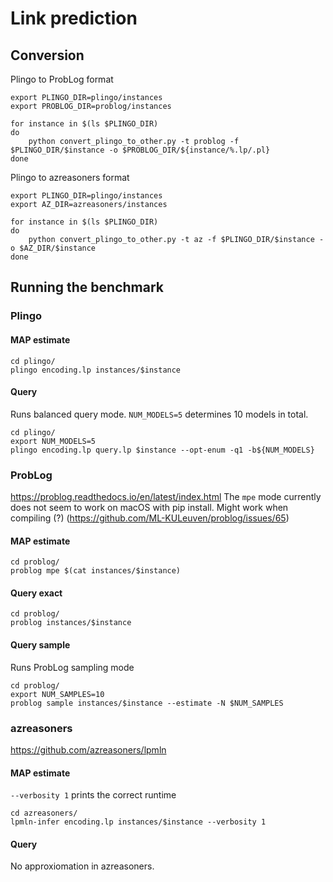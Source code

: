 # Link prediction

## Conversion 
Plingo to ProbLog format
```
export PLINGO_DIR=plingo/instances
export PROBLOG_DIR=problog/instances

for instance in $(ls $PLINGO_DIR)
do
    python convert_plingo_to_other.py -t problog -f $PLINGO_DIR/$instance -o $PROBLOG_DIR/${instance/%.lp/.pl}
done 
```

Plingo to azreasoners format
```
export PLINGO_DIR=plingo/instances
export AZ_DIR=azreasoners/instances

for instance in $(ls $PLINGO_DIR)
do
    python convert_plingo_to_other.py -t az -f $PLINGO_DIR/$instance -o $AZ_DIR/$instance
done
```

## Running the benchmark
### Plingo
#### MAP estimate

```
cd plingo/
plingo encoding.lp instances/$instance 
```
#### Query
Runs balanced query mode.
`NUM_MODELS=5` determines 10 models in total.
```
cd plingo/
export NUM_MODELS=5
plingo encoding.lp query.lp $instance --opt-enum -q1 -b${NUM_MODELS}
```
### ProbLog
https://problog.readthedocs.io/en/latest/index.html
The `mpe` mode currently does not seem to work on macOS with pip install. Might work when compiling (?) (https://github.com/ML-KULeuven/problog/issues/65)
#### MAP estimate
```
cd problog/
problog mpe $(cat instances/$instance)
```

#### Query exact
```
cd problog/
problog instances/$instance
````

#### Query sample
Runs ProbLog sampling mode
```
cd problog/
export NUM_SAMPLES=10
problog sample instances/$instance --estimate -N $NUM_SAMPLES
```

### azreasoners
https://github.com/azreasoners/lpmln
#### MAP estimate
`--verbosity 1` prints the correct runtime

```
cd azreasoners/
lpmln-infer encoding.lp instances/$instance --verbosity 1
```

#### Query
No approxiomation in azreasoners.
